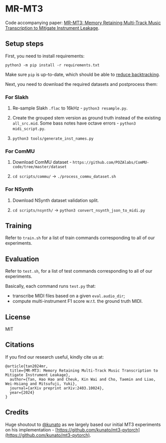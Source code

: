 # MR-MT3

Code accompanying paper: [MR-MT3: Memory Retaining Multi-Track Music Transcription to Mitigate Instrument Leakage](https://arxiv.org/pdf/2403.10024.pdf).

## Setup steps

First, you need to install requirements:
```
python3 -m pip install -r requirements.txt
```
Make sure `pip` is up-to-date, which should be able to [reduce backtracking](https://pip.pypa.io/en/stable/topics/dependency-resolution/#possible-ways-to-reduce-backtracking).

Next, you need to download the required datasets and postprocess them:

### For Slakh

1. Re-sample Slakh `.flac` to 16kHz - `python3 resample.py`.

2. Create the grouped stem version as ground truth instead of the existing `all_src.mid`. Some bass notes have octave errors - `python3 midi_script.py`.

3. `python3 tools/generate_inst_names.py`

### For ComMU

1. Download ComMU dataset - `https://github.com/POZAlabs/ComMU-code/tree/master/dataset`

2. `cd scripts/commu/` -> `./process_commu_dataset.sh`

### For NSynth

1. Download NSynth dataset validation split.

2. `cd scripts/nsynth/` -> `python3 convert_nsynth_json_to_midi.py`


## Training

Refer to `train.sh` for a list of train commands corresponding to all of our experiments.


## Evaluation

Refer to `test.sh`, for a list of test commands corresponding to all of our experiments.

Basically, each command runs `test.py` that:
- transcribe MIDI files based on a given `eval.audio_dir`;
- compute multi-instrument F1 score w.r.t. the ground truth MIDI.


## License
MIT

## Citations
If you find our research useful, kindly cite us at:
```
@article{tan2024mr,
  title={MR-MT3: Memory Retaining Multi-Track Music Transcription to Mitigate Instrument Leakage},
  author={Tan, Hao Hao and Cheuk, Kin Wai and Cho, Taemin and Liao, Wei-Hsiang and Mitsufuji, Yuki},
  journal={arXiv preprint arXiv:2403.10024},
  year={2024}
}
```

## Credits
Huge shoutout to [@kunato](https://github.com/kunato) as we largely based our initial MT3 experiments on his implementation - [https://github.com/kunato/mt3-pytorch](https://github.com/kunato/mt3-pytorch).